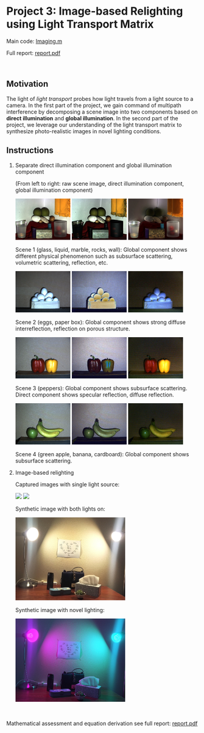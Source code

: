 # Project 3: Image-based Relighting using Light Transport Matrix

Main code: [Imaging.m](Imaging.m)

Full report: [report.pdf](HW3_report.pdf)

<br>

## Motivation

The light of *light transport* probes how light travels from a light source to a camera. In the first part of the project, we gain command of multipath interference by decomposing a scene image into two components based on **direct illumination** and **global illumination**. In the second part of the project, we leverage our understanding of the light transport matrix to synthesize photo-realistic images in novel lighting conditions.

## Instructions

1. Separate direct illumination component and global illumination component

    (From left to right: raw scene image, direct illumination component, global illumination component)

    <img src="img/quiz3a_nayar_scene.jpg" width="30%"> <img src="img/quiz3a_nayar_direct.jpg" width="30%"> <img src="img/quiz3a_nayar_global.jpg" width="30%">

    Scene 1 (glass, liquid, marble, rocks, wall): Global component shows different physical phenomenon such as subsurface scattering, volumetric scattering, reflection, etc.

    <img src="img/quiz3a_scene1.png" width="30%"> <img src="img/quiz3a_scene1_direct.png" width="30%"> <img src="img/quiz3a_scene1_global.png" width="30%">

    Scene 2 (eggs, paper box): Global component shows strong diffuse interreflection, reflection on porous structure.

    <img src="img/quiz3a_scene2.png" width="30%"> <img src="img/quiz3a_scene2_direct.png" width="30%"> <img src="img/quiz3a_scene2_global.png" width="30%">

    Scene 3 (peppers): Global component shows subsurface scattering. Direct component shows specular reflection, diffuse reflection.

    <img src="img/quiz3a_scene3.png" width="30%"> <img src="img/quiz3a_scene3_direct.png" width="30%"> <img src="img/quiz3a_scene3_global.png" width="30%">

    Scene 4 (green apple, banana, cardboard): Global component shows subsurface scattering. 

2. Image-based relighting

    Captured images with single light source:

    <img src="img/quiz3b_lamp1.jpg" width="40%"> <img src="img/quiz3b_lamp2.jpg" width="40%">

    Synthetic image with both lights on:

    <img src="img/quiz3b_synth.jpg" width="60%">

    Synthetic image with novel lighting:

    <img src="img/quiz3b_synth2.jpg" width="60%">

<br>

Mathematical assessment and equation derivation see full report: [report.pdf](HW3_report.pdf)
